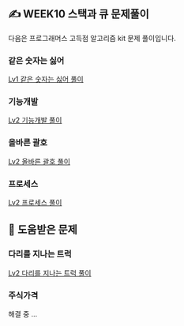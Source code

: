 ## ✍️ WEEK10 스택과 큐 문제풀이  

다음은 프로그래머스 고득점 알고리즘 kit 문제 풀이입니다. 

### 같은 숫자는 싫어 
[Lv1 같은 숫자는 싫어 풀이](https://zzoming-25.tistory.com/78)
### 기능개발 
[Lv2 기능개발 풀이](https://zzoming-25.tistory.com/79)
### 올바른 괄호  
[Lv2 올바른 괄호 풀이](https://zzoming-25.tistory.com/80)
### 프로세스  
[Lv2 프로세스 풀이](https://zzoming-25.tistory.com/82)

## 📌 도움받은 문제 
### 다리를 지나는 트럭 
[Lv2 다리를 지나는 트럭 풀이](https://zzoming-25.tistory.com/75)
### 주식가격 
해결 중 ... 